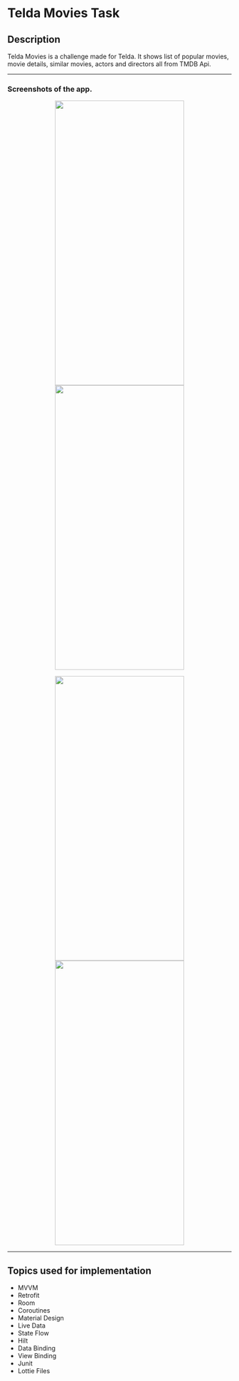 # Telda Movies Task



## Description

Telda Movies is a challenge made for Telda. It shows list of popular movies, movie details, similar movies, actors and directors all from TMDB Api.

---

### Screenshots of the app.

<p align="middle">
 <img src="https://github.com/moumen7/voice_clone/assets/57041674/d66cc0fb-8fbc-4866-a555-3e265934e109" width="290" height="640">
  <img src="https://github.com/moumen7/voice_clone/assets/57041674/8a6f653c-bbbf-4157-b7e0-f99eacc7315a" width="290" height="640">
</p>




<p align="middle">
 <img src="https://github.com/moumen7/voice_clone/assets/57041674/bfc3d510-33cd-422e-9712-6766b56b2407" width="290" height="640">
 <img src="https://github.com/moumen7/voice_clone/assets/57041674/ca02ebae-7245-4741-ad68-6ac122ef51ec" width="290" height="640">
</p>

---

## Topics used for implementation

- MVVM
- Retrofit
- Room
- Coroutines
- Material Design
- Live Data
- State Flow
- Hilt
- Data Binding
- View Binding
- Junit
- Lottie Files

